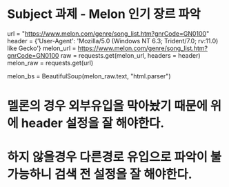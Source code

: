 # Subject 과제 - Melon 인기 장르 파악

url = "https://www.melon.com/genre/song_list.htm?gnrCode=GN0100"
header = {'User-Agent': 'Mozilla/5.0 (Windows NT 6.3; Trident/7.0; rv:11.0) like Gecko'}
melon_url = https://www.melon.com/genre/song_list.htm?gnrCode=GN0100
raw = requests.get(melon_url, headers = header)
melon_raw = requests.get(url)

melon_bs = BeautifulSoup(melon_raw.text, "html.parser")

# 멜론의 경우 외부유입을 막아놨기 때문에 위에 header 설정을 잘 해야한다.
# 하지 않을경우 다른경로 유입으로 파악이 불가능하니 검색 전 설정을 잘 해야한다.